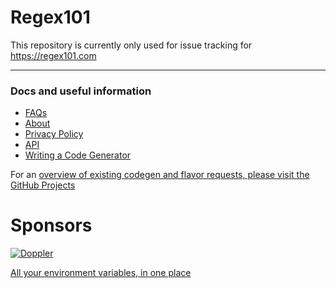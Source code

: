 Regex101
========

This repository is currently only used for issue tracking for https://regex101.com

------

### Docs and useful information

- [FAQs](https://github.com/firasdib/Regex101/wiki/FAQ)
- [About](https://github.com/firasdib/Regex101/wiki/About)
- [Privacy Policy](https://github.com/firasdib/Regex101/wiki/Privacy-Policy)
- [API](https://github.com/firasdib/Regex101/wiki/API)
- [Writing a Code Generator](https://github.com/firasdib/Regex101/wiki/Writing-a-Code-Generator)

For an [overview of existing codegen and flavor requests, please visit the GitHub Projects](https://github.com/firasdib/Regex101/projects)

Sponsors
========

[![Doppler](https://user-images.githubusercontent.com/1335165/154338821-51fd6594-474b-4528-b8f7-220ee9850911.png)](https://www.doppler.com/?utm_campaign=github_repo&utm_medium=referral&utm_content=regex101&utm_source=github)


[All your environment variables, in one place](https://www.doppler.com/?utm_campaign=github_repo&utm_medium=referral&utm_content=regex101&utm_source=github)
